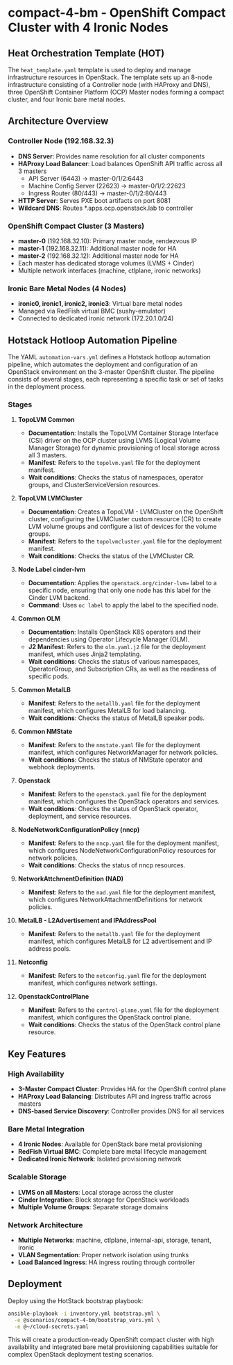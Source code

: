 <!--
// Assisted by watsonx Code Assistant
// Code generated by WCA@IBM in this programming language is not approved for
// use in IBM product development.
-->
# compact-4-bm - OpenShift Compact Cluster with 4 Ironic Nodes

## Heat Orchestration Template (HOT)

The `heat_template.yaml` template is used to deploy and manage infrastructure
resources in OpenStack. The template sets up an 8-node infrastructure consisting
of a Controller node (with HAProxy and DNS), three OpenShift Container Platform
(OCP) Master nodes forming a compact cluster, and four Ironic bare metal nodes.

## Architecture Overview

### **Controller Node (192.168.32.3)**

- **DNS Server**: Provides name resolution for all cluster components
- **HAProxy Load Balancer**: Load balances OpenShift API traffic across all 3 masters
  - API Server (6443) → master-0/1/2:6443
  - Machine Config Server (22623) → master-0/1/2:22623
  - Ingress Router (80/443) → master-0/1/2:80/443
- **HTTP Server**: Serves PXE boot artifacts on port 8081
- **Wildcard DNS**: Routes *.apps.ocp.openstack.lab to controller

### **OpenShift Compact Cluster (3 Masters)**

- **master-0** (192.168.32.10): Primary master node, rendezvous IP
- **master-1** (192.168.32.11): Additional master node for HA
- **master-2** (192.168.32.12): Additional master node for HA
- Each master has dedicated storage volumes (LVMS + Cinder)
- Multiple network interfaces (machine, ctlplane, ironic networks)

### **Ironic Bare Metal Nodes (4 Nodes)**

- **ironic0, ironic1, ironic2, ironic3**: Virtual bare metal nodes
- Managed via RedFish virtual BMC (sushy-emulator)
- Connected to dedicated ironic network (172.20.1.0/24)

## Hotstack Hotloop Automation Pipeline

The YAML `automation-vars.yml` defines a Hotstack hotloop automation pipeline,
which automates the deployment and configuration of an OpenStack environment on
the 3-master OpenShift cluster. The pipeline consists of several stages, each
representing a specific task or set of tasks in the deployment process.

### Stages

1. **TopoLVM Common**
   - **Documentation**: Installs the TopoLVM Container Storage Interface (CSI)
     driver on the OCP cluster using LVMS (Logical Volume Manager Storage) for
     dynamic provisioning of local storage across all 3 masters.
   - **Manifest**: Refers to the `topolvm.yaml` file for the deployment
     manifest.
   - **Wait conditions**: Checks the status of namespaces, operator groups,
     and ClusterServiceVersion resources.

2. **TopoLVM LVMCluster**
   - **Documentation**: Creates a TopoLVM - LVMCluster on the OpenShift
     cluster, configuring the LVMCluster custom resource (CR) to create LVM
     volume groups and configure a list of devices for the volume groups.
   - **Manifest**: Refers to the `topolvmcluster.yaml` file for the deployment
     manifest.
   - **Wait conditions**: Checks the status of the LVMCluster CR.

3. **Node Label cinder-lvm**
   - **Documentation**: Applies the `openstack.org/cinder-lvm=` label to a
     specific node, ensuring that only one node has this label for the Cinder
     LVM backend.
   - **Command**: Uses `oc label` to apply the label to the specified node.

4. **Common OLM**
   - **Documentation**: Installs OpenStack K8S operators and their dependencies
     using Operator Lifecycle Manager (OLM).
   - **J2 Manifest**: Refers to the `olm.yaml.j2` file for the deployment
     manifest, which uses Jinja2 templating.
   - **Wait conditions**: Checks the status of various namespaces,
     OperatorGroup, and Subscription CRs, as well as the readiness of specific
     pods.

5. **Common MetalLB**
   - **Manifest**: Refers to the `metallb.yaml` file for the deployment
     manifest, which configures MetalLB for load balancing.
   - **Wait conditions**: Checks the status of MetalLB speaker pods.

6. **Common NMState**
   - **Manifest**: Refers to the `nmstate.yaml` file for the deployment
     manifest, which configures NetworkManager for network policies.
   - **Wait conditions**: Checks the status of NMState operator and webhook
     deployments.

7. **Openstack**
   - **Manifest**: Refers to the `openstack.yaml` file for the deployment
     manifest, which configures the OpenStack operators and services.
   - **Wait conditions**: Checks the status of OpenStack operator, deployment,
     and service resources.

8. **NodeNetworkConfigurationPolicy (nncp)**
   - **Manifest**: Refers to the `nncp.yaml` file for the deployment manifest,
     which configures NodeNetworkConfigurationPolicy resources for network
     policies.
   - **Wait conditions**: Checks the status of nncp resources.

9. **NetworkAttchmentDefinition (NAD)**
   - **Manifest**: Refers to the `nad.yaml` file for the deployment manifest,
     which configures NetworkAttachmentDefinitions for network policies.

10. **MetalLB - L2Advertisement and IPAddressPool**
    - **Manifest**: Refers to the `metallb.yaml` file for the deployment
      manifest, which configures MetalLB for L2 advertisement and IP address
      pools.

11. **Netconfig**
    - **Manifest**: Refers to the `netconfig.yaml` file for the deployment
      manifest, which configures network settings.

12. **OpenstackControlPlane**
    - **Manifest**: Refers to the `control-plane.yaml` file for the deployment
      manifest, which configures the OpenStack control plane.
    - **Wait conditions**: Checks the status of the OpenStack control plane
      resource.

## Key Features

### **High Availability**

- **3-Master Compact Cluster**: Provides HA for the OpenShift control plane
- **HAProxy Load Balancing**: Distributes API and ingress traffic across masters
- **DNS-based Service Discovery**: Controller provides DNS for all services

### **Bare Metal Integration**

- **4 Ironic Nodes**: Available for OpenStack bare metal provisioning
- **RedFish Virtual BMC**: Complete bare metal lifecycle management
- **Dedicated Ironic Network**: Isolated provisioning network

### **Scalable Storage**

- **LVMS on all Masters**: Local storage across the cluster
- **Cinder Integration**: Block storage for OpenStack workloads
- **Multiple Volume Groups**: Separate storage domains

### **Network Architecture**

- **Multiple Networks**: machine, ctlplane, internal-api, storage, tenant, ironic
- **VLAN Segmentation**: Proper network isolation using trunks
- **Load Balanced Ingress**: HA ingress routing through controller

## Deployment

Deploy using the HotStack bootstrap playbook:

```bash
ansible-playbook -i inventory.yml bootstrap.yml \
  -e @scenarios/compact-4-bm/bootstrap_vars.yml \
  -e @~/cloud-secrets.yaml
```

This will create a production-ready OpenShift compact cluster with high availability
and integrated bare metal provisioning capabilities suitable for complex OpenStack
deployment testing scenarios.
